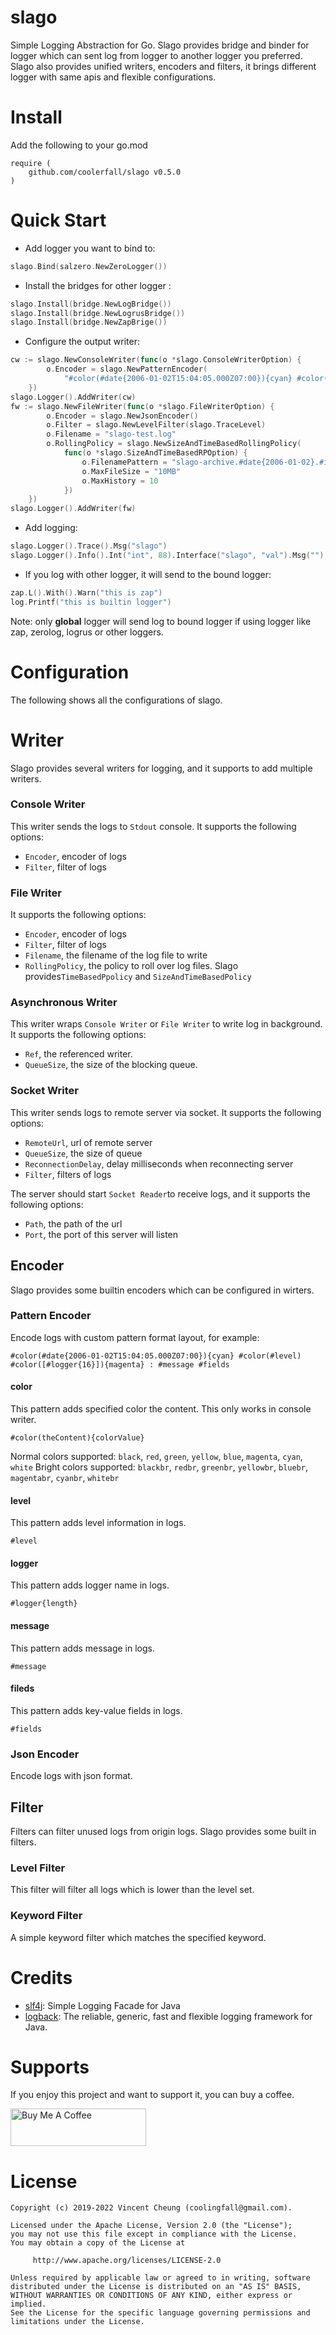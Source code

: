 slago
=====
Simple Logging Abstraction for Go. Slago provides bridge and binder for logger which
can sent log from logger to another logger you preferred. Slago also provides unified writers, 
encoders and filters, it brings different logger with same apis and flexible configurations.

Install
=======
Add the following to your go.mod
```text
require (
	github.com/coolerfall/slago v0.5.0
)
```

Quick Start
==========
* Add logger you want to bind to:
```go
slago.Bind(salzero.NewZeroLogger())
```

* Install the bridges for other logger :
```go
slago.Install(bridge.NewLogBridge())
slago.Install(bridge.NewLogrusBridge())
slago.Install(bridge.NewZapBrige())
```

* Configure the output writer:
```go
cw := slago.NewConsoleWriter(func(o *slago.ConsoleWriterOption) {
		o.Encoder = slago.NewPatternEncoder(
			"#color(#date{2006-01-02T15:04:05.000Z07:00}){cyan} #color(#level) #message #fields")
	})
slago.Logger().AddWriter(cw)
fw := slago.NewFileWriter(func(o *slago.FileWriterOption) {
		o.Encoder = slago.NewJsonEncoder()
		o.Filter = slago.NewLevelFilter(slago.TraceLevel)
		o.Filename = "slago-test.log"
		o.RollingPolicy = slago.NewSizeAndTimeBasedRollingPolicy(
			func(o *slago.SizeAndTimeBasedRPOption) {
				o.FilenamePattern = "slago-archive.#date{2006-01-02}.#index.log"
				o.MaxFileSize = "10MB"
				o.MaxHistory = 10
			})
	})
slago.Logger().AddWriter(fw)
```

* Add logging:
```go
slago.Logger().Trace().Msg("slago")
slago.Logger().Info().Int("int", 88).Interface("slago", "val").Msg("")
```

* If you log with other logger, it will send to the bound logger:
```go
zap.L().With().Warn("this is zap")
log.Printf("this is builtin logger")
```
Note: only **global** logger will send log to bound logger if using logger like zap, zerolog, logrus or other loggers.  

Configuration
============
The following shows all the configurations of slago.

# Writer
Slago provides several writers for logging, and it supports to add multiple writers.

### Console Writer
This writer sends the logs to `Stdout` console. It supports the following options:
* `Encoder`, encoder of logs
* `Filter`, filter of logs

### File Writer
It supports the following options:
* `Encoder`, encoder of logs
* `Filter`, filter of logs
* `Filename`, the filename of the log file to write
* `RollingPolicy`, the policy to roll over log files. Slago provides`TimeBasedPpolicy` and `SizeAndTimeBasedPolicy`

### Asynchronous Writer
This writer wraps `Console Writer` or `File Writer` to write log in background. It supports the following options: 
* `Ref`, the referenced writer.
* `QueueSize`, the size of the blocking queue.

### Socket Writer
This writer sends logs to remote server via socket. It supports the following options:
* `RemoteUrl`, url of remote server
* `QueueSize`, the size of queue
* `ReconnectionDelay`, delay milliseconds when reconnecting server
* `Filter`, filters of logs

The server should start `Socket Reader`to receive logs, and it supports the following options:
* `Path`, the path of the url
* `Port`, the port of this server will listen

## Encoder
Slago provides some builtin encoders which can be configured in wirters.

### Pattern Encoder
Encode logs with custom pattern format layout, for example:
```text
#color(#date{2006-01-02T15:04:05.000Z07:00}){cyan} #color(#level) #color([#logger{16}]){magenta} : #message #fields
```
#### color
This pattern adds specified color the content. This only works in console writer.
```text
#color(theContent){colorValue}
```
Normal colors supported: `black`, `red`, `green`, `yellow`, `blue`, `magenta`, `cyan`, `white`
Bright colors supported: `blackbr`, `redbr`, `greenbr`, `yellowbr`, `bluebr`, `magentabr`, `cyanbr`, `whitebr`

#### level
This pattern adds level information in logs.
```text
#level
```
#### logger
This pattern adds logger name in logs.
```text
#logger{length}
```
#### message
This pattern adds message in logs.
```text
#message
```
#### fileds
This pattern adds key-value fields in logs.
```text
#fields
```

### Json Encoder
Encode logs with json format.

## Filter
Filters can filter unused logs from origin logs. Slago provides some built in filters.

### Level Filter
This filter will filter all logs which is  lower than the level set.

### Keyword Filter
A simple keyword filter which matches the specified keyword.

Credits
======
* [slf4j][1]: Simple Logging Facade for Java
* [logback][2]: The reliable, generic, fast and flexible logging framework for Java.

Supports
=======
If you enjoy this project and want to support it, you can buy a coffee.

<a href="https://www.buymeacoffee.com/coolerfall" target="_blank"><img src="https://cdn.buymeacoffee.com/buttons/v2/default-yellow.png" alt="Buy Me A Coffee" style="height: 60px !important;width: 217px !important;" ></a>


License
=======

    Copyright (c) 2019-2022 Vincent Cheung (coolingfall@gmail.com).
    
    Licensed under the Apache License, Version 2.0 (the "License");
    you may not use this file except in compliance with the License.
    You may obtain a copy of the License at
    
         http://www.apache.org/licenses/LICENSE-2.0
    
    Unless required by applicable law or agreed to in writing, software
    distributed under the License is distributed on an "AS IS" BASIS,
    WITHOUT WARRANTIES OR CONDITIONS OF ANY KIND, either express or implied.
    See the License for the specific language governing permissions and
    limitations under the License.


[1]: https://github.com/qos-ch/slf4j
[2]: https://github.com/qos-ch/logback
